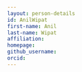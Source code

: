 ```yaml
---
layout: person-details
id: AnilWipat
first-name: Anil
last-name: Wipat
affiliation:
homepage:
github_username:
orcid:
---
```

